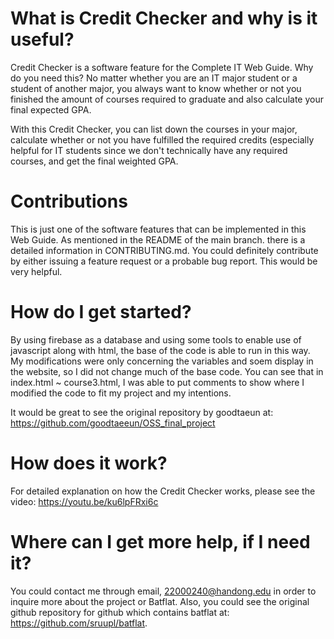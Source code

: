 # What is Credit Checker and why is it useful?
Credit Checker is a software feature for the Complete IT Web Guide. Why do you need this? No matter whether you are an IT major student or a student of another major, you always want to know whether or not you finished the amount of courses required to graduate and also calculate your final expected GPA.

With this Credit Checker, you can list down the courses in your major, calculate whether or not you have fulfilled the required credits (especially helpful for IT students since we don't technically have any required courses, and get the final weighted GPA.

# Contributions
This is just one of the software features that can be implemented in this Web Guide. As mentioned in the README of the main branch. there is a detailed information in CONTRIBUTING.md. You could definitely contribute by either issuing a feature request or a probable bug report. This would be very helpful.

# How do I get started?
By using firebase as a database and using some tools to enable use of javascript along with html, the base of the code is able to run in this way. My modifications were only concerning the variables and soem display in the website, so I did not change much of the base code. You can see that in index.html ~ course3.html, I was able to put comments to show where I modified the code to fit my project and my intentions.

It would be great to see the original repository by goodtaeun at: https://github.com/goodtaeeun/OSS_final_project

# How does it work?
For detailed explanation on how the Credit Checker works, please see the video: https://youtu.be/ku6lpFRxi6c

# Where can I get more help, if I need it?
You could contact me through email, 22000240@handong.edu in order to inquire more about the project or Batflat. Also, you could see the original github repository for github which contains batflat at: https://github.com/sruupl/batflat.
